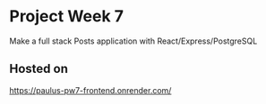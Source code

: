 # Project Week 7

Make a full stack Posts application with React/Express/PostgreSQL

## Hosted on 

https://paulus-pw7-frontend.onrender.com/

